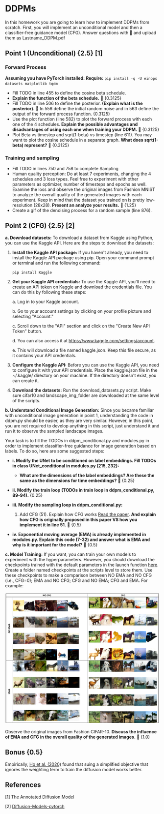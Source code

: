 # DDPMs

In this homework you are going to learn how to implement DDPMs from scratch. First, you will implement an unconditional model and then a classifier-free guidance model (CFG). Answer questions with 🤗 and upload them as Lastname_DDPM.pdf 

## Point 1 (Unconditional) {2.5} [1]
### Forward Process

**Assuming you have PyTorch installed:**
**Require:** `pip install -q -U einops datasets matplotlib tqdm`

- Fill TODO in line 455 to define the cosine beta schedule.
- **Explain the function of the beta schedule.** 🤗 {0.3125}
- Fill TODO in line 506 to define the posterior. **(Explain what is the posterior).** 🤗 In 556 define the initial random noise and in 563 define the output of the forward process function. {0.3125}
- Use the plot function (line 582) to plot the forward process with each one of the 4 schedules. **Explain the possible advantages and disadvantages of using each one when training your DDPM.** 🤗 {0.3125}
- Plot Beta vs timestep and sqrt(1-beta) vs timestep (line 611). You may want to plot the cosine schedule in a separate graph. **What does sqrt(1-beta) represent?** 🤗 {0.3125}

### Training and sampling

- Fill TODO in lines 750 and 758 to complete Sampling
- Human quality perception: Do at least 7 experiments, changing the 4 schedules and 3 loss types. Feel free to experiment with other parameters as optimizer, number of timesteps and epochs as well. Examine the loss and observe the original images from Fashion MNIST to analyze the overall quality of the generated images with each experiment. Keep in mind that the dataset you trained on is pretty low-resolution (28x28). **Present an analyze your results.** 🤗 {1.25}
- Create a gif of the denoising process for a random sample (line 876).

## Point 2 (CFG) {2.5} [2]

**a. Download datasets:**
  To download a dataset from Kaggle using Python, you can use the Kaggle API. Here are the steps to download the datasets:
  1. **Install the Kaggle API package:**
     If you haven't already, you need to install the Kaggle API package using pip. Open your command prompt or terminal and run the following command:
     ```
     pip install Kaggle
     ```
  2. **Get your Kaggle API credentials:**
     To use the Kaggle API, you'll need to create an API token on Kaggle and download the credentials file. You can do this by following these steps:
     
     a. Log in to your Kaggle account.
     
     b. Go to your account settings by clicking on your profile picture and selecting "Account."
     
     c. Scroll down to the "API" section and click on the "Create New API Token" button.
     
     d. You can also access it at https://www.kaggle.com/settings/account.
     
     e. This will download a file named kaggle.json. Keep this file secure, as it contains your API credentials.
     
  4. **Configure the Kaggle API:**
     Before you can use the Kaggle API, you need to configure it with your API credentials. Place the kaggle.json file in the ~/.kaggle/ directory on your machine. If the directory doesn't exist, you can create it.
  5. **Download the datasets:**
     Run the download_datasets.py script. Make sure cifar10 and landscape_img_folder are downloaded at the same level of the scripts. 

**b. Understand Conditional Image Generation:**
Since you became familiar with unconditional image generation in point 1, understanding the code in ddpm.py should be easier, as they are very similar. However, in this point, you are not required to develop anything in this script, just understand it and run it to observe the sampled landscape images. 

Your task is to fill the TODOs in ddpm_conditional.py and modules.py in order to implement classifier-free guidance for image generation based on labels. To do so, here are some suggested steps:

- **i. Modify the UNet to be conditioned on label embeddings. Fill TODOs in class UNet_conditional in modules.py (215, 232):**
  - **What are the dimensions of the label embeddings? Are these the same as the dimensions for time embeddings?** 🤗 {0.25}

- **ii. Modify the train loop (TODOs in train loop in ddpm_conditional.py, 89-94).** {0.25}

- **iii. Modify the sampling loop in ddpm_conditional.py:**
  1. Add CFG (51). Explain how CFG works [Read the paper](https://arxiv.org/pdf/2207.12598.pdf). **And explain how CFG is originally proposed in this paper VS how you implement it in line 51.** 🤗 {0.5}

- **iv. Exponential moving average (EMA) is already implemented in modules.py. Explain this code (7-32) and answer what is EMA and why is it important for the model?** 🤗 {0.5}

**c. Model Training:**
If you want, you can train your own models to experiment with the hyperparameters. However, you should download the checkpoints trained with the default parameters in the launch function [here](https://drive.google.com/drive/folders/1beUSI-edO98i6J9pDR67BKGCfkzUL5DX). Create a folder named checkpoints at the scripts level to store them. Use these checkpoints to make a comparison between NO EMA and NO CFG (i.e., CFG=0); EMA and NO CFG; CFG and NO EMA; CFG and EMA. For example:

![point2_image](./point2.png)

Observe the original images from Fashion CIFAR-10. **Discuss the influence of EMA and CFG in the overall quality of the generated images.** 🤗 {1.0}

## Bonus {0.5} 

Empirically, [Ho et al. (2020)](https://arxiv.org/abs/2006.11239) found that suing a simplified objective that ignores the weighting term to train the diffusion model works better. 


## References

[1] [The Annotated Diffusion Model](https://github.com/dome272/Diffusion-Models-pytorch/blob/main/README.md)

[2] [Diffusion-Models-pytorch](https://huggingface.co/blog/annotated-diffusion)






